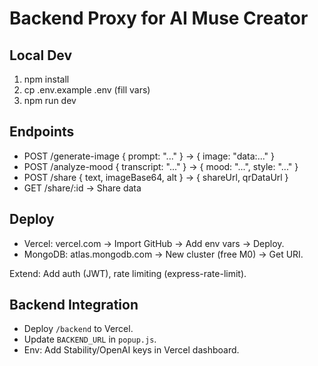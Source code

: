 # Backend Proxy for AI Muse Creator

## Local Dev
1. npm install
2. cp .env.example .env (fill vars)
3. npm run dev

## Endpoints
- POST /generate-image { prompt: "..." } → { image: "data:..." }
- POST /analyze-mood { transcript: "..." } → { mood: "...", style: "..." }
- POST /share { text, imageBase64, alt } → { shareUrl, qrDataUrl }
- GET /share/:id → Share data

## Deploy
- Vercel: vercel.com → Import GitHub → Add env vars → Deploy.
- MongoDB: atlas.mongodb.com → New cluster (free M0) → Get URI.

Extend: Add auth (JWT), rate limiting (express-rate-limit).
## Backend Integration
- Deploy `/backend` to Vercel.
- Update `BACKEND_URL` in `popup.js`.
- Env: Add Stability/OpenAI keys in Vercel dashboard.